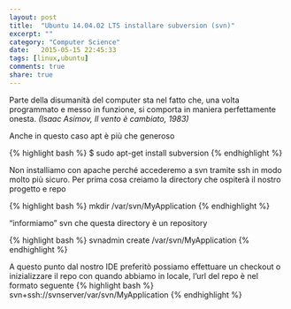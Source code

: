 ```yaml
---
layout: post
title:  "Ubuntu 14.04.02 LTS installare subversion (svn)"
excerpt: ""
category: "Computer Science"
date:   2015-05-15 22:45:33
tags: [linux,ubuntu]
comments: true
share: true
---
```


Parte della disumanità del computer sta nel fatto che, una volta programmato e messo in funzione, si comporta in maniera perfettamente onesta. *(Isaac Asimov, Il vento è cambiato, 1983)*

Anche in questo caso apt è più che generoso 

{% highlight bash %}
$ sudo apt-get install subversion
{% endhighlight %}

Non installiamo con apache perché accederemo a svn tramite ssh in modo molto più sicuro.
Per prima cosa creiamo la directory che ospiterà il nostro progetto e repo

{% highlight bash %}
mkdir /var/svn/MyApplication
{% endhighlight %}

“informiamo” svn che questa directory è un repository

{% highlight bash %}
svnadmin create /var/svn/MyApplication
{% endhighlight %}

A questo punto dal nostro IDE preferitò possiamo effettuare un checkout o inizializzare il repo con quando abbiamo in locale, 
l’url del repo è nel formato seguente 
{% highlight bash %}
svn+ssh://svnserver/var/svn/MyApplication
{% endhighlight %}

